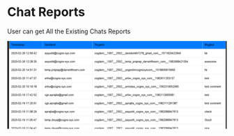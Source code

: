 # Chat Reports

User can get All the Existing Chats Reports 

![](../.gitbook/assets/image%20%28140%29.png)





